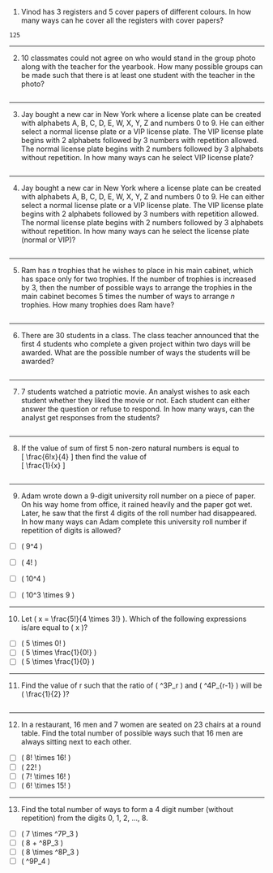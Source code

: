 1) Vinod has 3 registers and 5 cover papers of different colours. In how many ways can he cover all the registers with cover papers?  
```
125
```
---

2) 10 classmates could not agree on who would stand in the group photo along with the teacher for the yearbook. How many possible groups can be made such that there is at least one student with the teacher in the photo?  
```

```
---

3) Jay bought a new car in New York where a license plate can be created with alphabets A, B, C, D, E, W, X, Y, Z and numbers 0 to 9. He can either select a normal license plate or a VIP license plate. The VIP license plate begins with 2 alphabets followed by 3 numbers with repetition allowed. The normal license plate begins with 2 numbers followed by 3 alphabets without repetition. In how many ways can he select VIP license plate?  
```

```
---

4) Jay bought a new car in New York where a license plate can be created with alphabets A, B, C, D, E, W, X, Y, Z and numbers 0 to 9. He can either select a normal license plate or a VIP license plate. The VIP license plate begins with 2 alphabets followed by 3 numbers with repetition allowed. The normal license plate begins with 2 numbers followed by 3 alphabets without repetition. In how many ways can he select the license plate (normal or VIP)?  
```

```
---

5) Ram has *n* trophies that he wishes to place in his main cabinet, which has space only for two trophies. If the number of trophies is increased by 3, then the number of possible ways to arrange the trophies in the main cabinet becomes 5 times the number of ways to arrange *n* trophies. How many trophies does Ram have?  
```

```
---

6) There are 30 students in a class. The class teacher announced that the first 4 students who complete a given project within two days will be awarded. What are the possible number of ways the students will be awarded?  
```

```
---  

7) 7 students watched a patriotic movie. An analyst wishes to ask each student whether they liked the movie or not. Each student can either answer the question or refuse to respond. In how many ways, can the analyst get responses from the students?  
```

```
---

8) If the value of sum of first 5 non-zero natural numbers is equal to  
\[
\frac{6!x}{4}
\]
then find the value of  
\[
\frac{1}{x}
\]  
```

```
---

9) Adam wrote down a 9-digit university roll number on a piece of paper. On his way home from office, it rained heavily and the paper got wet. Later, he saw that the first 4 digits of the roll number had disappeared. In how many ways can Adam complete this university roll number if repetition of digits is allowed?  

- [ ] \( 9^4 \)  
- [ ] \( 4! \)  
- [ ] \( 10^4 \)  
- [ ] \( 10^3 \times 9 \)  


---

10) Let \( x = \frac{5!}{4 \times 3!} \). Which of the following expressions is/are equal to \( x \)?  

- [ ] \( 5 \times 0! \)  
- [ ] \( 5 \times \frac{1}{0!} \)  
- [ ] \( 5 \times \frac{1}{0} \)  

---

11) Find the value of r such that the ratio of \( ^3P_r \) and \( ^4P_{r-1} \) will be \( \frac{1}{2} \)?  
```

```
---

12) In a restaurant, 16 men and 7 women are seated on 23 chairs at a round table. Find the total number of possible ways such that 16 men are always sitting next to each other.  

- [ ] \( 8! \times 16! \)  
- [ ] \( 22! \)  
- [ ] \( 7! \times 16! \)  
- [ ] \( 6! \times 15! \)  

---

13) Find the total number of ways to form a 4 digit number (without repetition) from the digits 0, 1, 2, ..., 8.  

- [ ] \( 7 \times ^7P_3 \)  
- [ ] \( 8 + ^8P_3 \)  
- [ ] \( 8 \times ^8P_3 \)  
- [ ] \( ^9P_4 \)
